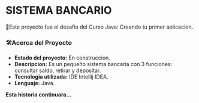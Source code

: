 # SISTEMA BANCARIO

🌟Este proyecto fue el desafio del Curso Java: Creando tu primer aplicacion. 

### 🛠️Acerca del Proyecto
- **Estado del proyecto:** En construccion.
- **Descripcion:** Es un pequeño sistema bancaria con 3 funciones: consultar saldo, retirar y depositar. 
- **Tecnologia utilizada:** IDE Intellij IDEA.
- **Lenguaje:** Java.

**Esta historia continuara...**
